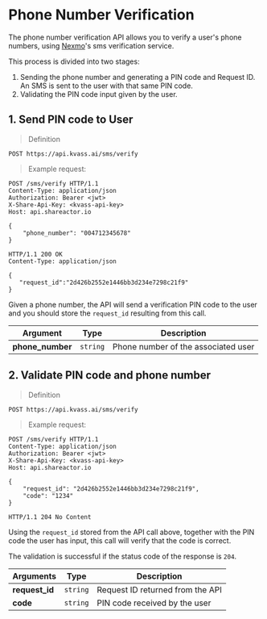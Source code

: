 # Phone Number Verification

The phone number verification API allows you to verify a user's phone numbers, using
[Nexmo](https://www.nexmo.com/products/verify)'s sms verification service.

This process is divided into two stages:

1. Sending the phone number and generating a PIN code and Request ID. An SMS is sent to the user with that same PIN code.
2. Validating the PIN code input given by the user.

## 1. Send PIN code to User

> Definition

```
POST https://api.kvass.ai/sms/verify
```

> Example request:

``` http
POST /sms/verify HTTP/1.1
Content-Type: application/json
Authorization: Bearer <jwt>
X-Share-Api-Key: <kvass-api-key>
Host: api.shareactor.io

{
    "phone_number": "004712345678"
}
```

``` http
HTTP/1.1 200 OK
Content-Type: application/json

{
   "request_id":"2d426b2552e1446bb3d234e7298c21f9"
}
```

Given a phone number, the API will send a verification PIN code to the user and you should store the `request_id` resulting from this call.

Argument | Type | Description
-------- | ---- | ------
**phone_number** | `string` | Phone number of the associated user

## 2. Validate PIN code and phone number

> Definition

```
POST https://api.kvass.ai/sms/verify
```

> Example request:

``` http
POST /sms/verify HTTP/1.1
Content-Type: application/json
Authorization: Bearer <jwt>
X-Share-Api-Key: <kvass-api-key>
Host: api.shareactor.io

{
    "request_id": "2d426b2552e1446bb3d234e7298c21f9",
    "code": "1234"
}
```

``` http
HTTP/1.1 204 No Content
```

Using the `request_id` stored from the API call above, together with the PIN code the user has input, this call will verify that the code is correct.

The validation is successful if the status code of the response is `204`.

Arguments | Type | Description
--------- | ---- | ------
**request_id** | `string` | Request ID returned from the API
**code** | `string` | PIN code received by the user



